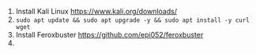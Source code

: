 1. Install Kali Linux https://www.kali.org/downloads/
2. ```sudo apt update && sudo apt upgrade -y && sudo apt install -y curl wget```
3. Install Feroxbuster https://github.com/epi052/feroxbuster
4. 
